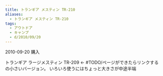 ```yaml
---
title: トランギア メスティン TR-210
aliases:
  - トランギア メスティン TR-210
tags:
  - アウトドア
  - キャンプ
  - d/2010/09/20
---
```


2010-09-20 購入

トランギア ラージメスティン TR-209 ← #TODO/ページができたらリンクする の小さいバージョン。
いろいろ使うにはちょっと大きさが中途半端




